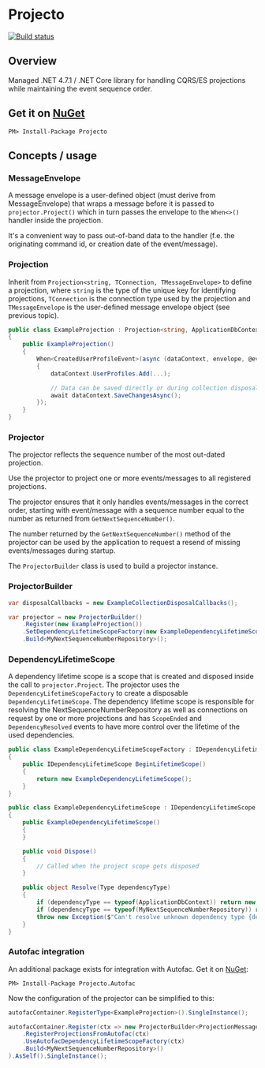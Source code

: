 # Projecto

[![Build status](https://ci.appveyor.com/api/projects/status/ikjbo1a07y33jt0o/branch/master?svg=true)](https://ci.appveyor.com/project/huysentruitw/projecto/branch/master)

## Overview

Managed .NET 4.7.1 / .NET Core library for handling CQRS/ES projections while maintaining the event sequence order.

## Get it on [NuGet](https://www.nuget.org/packages/Projecto/)

    PM> Install-Package Projecto

## Concepts / usage

### MessageEnvelope

A message envelope is a user-defined object (must derive from MessageEnvelope) that wraps a message before it is passed to `projector.Project()` which in turn passes the envelope to the `When<>()` handler inside the projection.

It's a convenient way to pass out-of-band data to the handler (f.e. the originating command id, or creation date of the event/message).

### Projection

Inherit from `Projection<string, TConnection, TMessageEnvelope>` to define a projection, where `string` is the type of the unique key for identifying projections, `TConnection` is the connection type used by the projection and `TMessageEnvelope` is the user-defined message envelope object (see previous topic).

```csharp
public class ExampleProjection : Projection<string, ApplicationDbContext, MyMessageEnvelope>
{
    public ExampleProjection()
    {
        When<CreatedUserProfileEvent>(async (dataContext, envelope, @event) =>
        {
            dataContext.UserProfiles.Add(...);

            // Data can be saved directly or during collection disposal for batching queries (see `ProjectScope`)
            await dataContext.SaveChangesAsync();
        });
    }
}
```

### Projector

The projector reflects the sequence number of the most out-dated projection.

Use the projector to project one or more events/messages to all registered projections.

The projector ensures that it only handles events/messages in the correct order, starting with event/message with a sequence number equal to the number as returned from `GetNextSequenceNumber()`.

The number returned by the `GetNextSequenceNumber()` method of the projector can be used by the application to request a resend of missing events/messages during startup.

The `ProjectorBuilder` class is used to build a projector instance.

### ProjectorBuilder

```csharp
var disposalCallbacks = new ExampleCollectionDisposalCallbacks();

var projector = new ProjectorBuilder()
    .Register(new ExampleProjection())
    .SetDependencyLifetimeScopeFactory(new ExampleDependencyLifetimeScopeFactory())
    .Build<MyNextSequenceNumberRepository>();
```

### DependencyLifetimeScope

A dependency lifetime scope is a scope that is created and disposed inside the call to `projector.Project`. The projector uses the `DependencyLifetimeScopeFactory` to create a disposable `DependencyLifetimeScope`. The dependency lifetime scope is responsible for resolving the NextSequenceNumberRepository as well as connections on request by one or more projections and has `ScopeEnded` and `DependencyResolved` events to have more control over the lifetime of the used dependencies.

```csharp
public class ExampleDependencyLifetimeScopeFactory : IDependencyLifetimeScopeFactory
{
    public IDependencyLifetimeScope BeginLifetimeScope()
    {
        return new ExampleDependencyLifetimeScope();
    }
}

public class ExampleDependencyLifetimeScope : IDependencyLifetimeScope
{
    public ExampleDependencyLifetimeScope()
    {
    }

    public void Dispose()
    {
        // Called when the project scope gets disposed
    }

    public object Resolve(Type dependencyType)
    {
        if (dependencyType == typeof(ApplicationDbContext)) return new ApplicationDbContext();
        if (dependencyType == typeof(MyNextSequenceNumberRepository)) return new MyNextSequenceNumberRepository();
        throw new Exception($"Can't resolve unknown dependency type {dependencyType.Name}");
    }
}
```

### Autofac integration

An additional package exists for integration with Autofac. Get it on [NuGet](https://www.nuget.org/packages/Projecto.Autofac/):

    PM> Install-Package Projecto.Autofac
    
Now the configuration of the projector can be simplified to this:

```csharp
autofacContainer.RegisterType<ExampleProjection>().SingleInstance();

autofacContainer.Register(ctx => new ProjectorBuilder<ProjectionMessageEnvelope>()
    .RegisterProjectionsFromAutofac(ctx)
    .UseAutofacDependencyLifetimeScopeFactory(ctx)
    .Build<MyNextSequenceNumberRepository>()
).AsSelf().SingleInstance();
```
